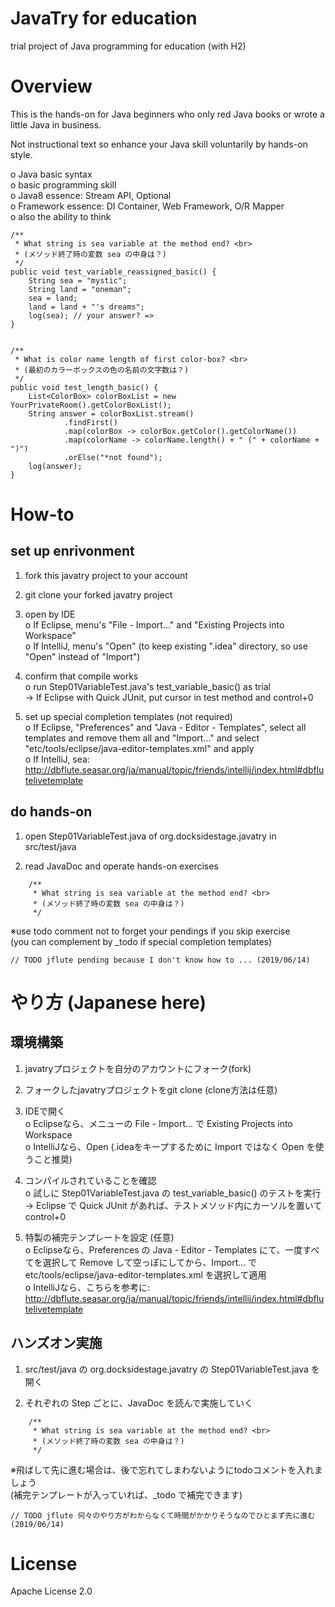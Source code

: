 JavaTry for education
======================
trial project of Java programming for education (with H2)


# Overview

This is the hands-on for Java beginners who only red Java books or wrote a little Java in business.  

Not instructional text so enhance your Java skill voluntarily by hands-on style.  

o Java basic syntax  
o basic programming skill  
o Java8 essence: Stream API, Optional  
o Framework essence: DI Container, Web Framework, O/R Mapper  
o also the ability to think

```
/**
 * What string is sea variable at the method end? <br>
 * (メソッド終了時の変数 sea の中身は？)
 */
public void test_variable_reassigned_basic() {
    String sea = "mystic";
    String land = "oneman";
    sea = land;
    land = land + "'s dreams";
    log(sea); // your answer? => 
}
```

```

/**
 * What is color name length of first color-box? <br>
 * (最初のカラーボックスの色の名前の文字数は？)
 */
public void test_length_basic() {
    List<ColorBox> colorBoxList = new YourPrivateRoom().getColorBoxList();
    String answer = colorBoxList.stream()
            .findFirst()
            .map(colorBox -> colorBox.getColor().getColorName())
            .map(colorName -> colorName.length() + " (" + colorName + ")")
            .orElse("*not found");
    log(answer);
}
```


# How-to
## set up enrivonment

1. fork this javatry project to your account

2. git clone your forked javatry project

3. open by IDE  
 o If Eclipse, menu's "File - Import..." and "Existing Projects into Workspace"  
 o If IntelliJ, menu's "Open" (to keep existing ".idea" directory, so use "Open" instead of "Import")  

4. confirm that compile works  
 o run Step01VariableTest.java's test_variable_basic() as trial    
  -> If Eclipse with Quick JUnit, put cursor in test method and control+0

5. set up special completion templates (not required)  
 o If Eclipse, "Preferences" and "Java - Editor - Templates", select all templates and remove them all and "Import..." and select "etc/tools/eclipse/java-editor-templates.xml" and apply  
 o If IntelliJ, sea: http://dbflute.seasar.org/ja/manual/topic/friends/intellij/index.html#dbflutelivetemplate

## do hands-on

1. open Step01VariableTest.java of org.docksidestage.javatry in src/test/java

2. read JavaDoc and operate hands-on exercises

```
    /**
     * What string is sea variable at the method end? <br>
     * (メソッド終了時の変数 sea の中身は？)
     */
```

※use todo comment not to forget your pendings if you skip exercise  
(you can complement by _todo if special completion templates)
    
```
// TODO jflute pending because I don't know how to ... (2019/06/14)
```


# やり方 (Japanese here)

## 環境構築
1. javatryプロジェクトを自分のアカウントにフォーク(fork)

2. フォークしたjavatryプロジェクトをgit clone (clone方法は任意)

3. IDEで開く  
 o Eclipseなら、メニューの File - Import... で Existing Projects into Workspace  
 o IntelliJなら、Open (.ideaをキープするために Import ではなく Open を使うこと推奨)  

4. コンパイルされていることを確認  
 o 試しに Step01VariableTest.java の test_variable_basic() のテストを実行    
  -> Eclipse で Quick JUnit があれば、テストメソッド内にカーソルを置いて control+0

5. 特製の補完テンプレートを設定 (任意)  
 o Eclipseなら、Preferences の Java - Editor - Templates にて、一度すべてを選択して Remove して空っぽにしてから、Import... で etc/tools/eclipse/java-editor-templates.xml を選択して適用  
 o IntelliJなら、こちらを参考に: http://dbflute.seasar.org/ja/manual/topic/friends/intellij/index.html#dbflutelivetemplate

## ハンズオン実施
1. src/test/java の org.docksidestage.javatry の Step01VariableTest.java を開く

2. それぞれの Step ごとに、JavaDoc を読んで実施していく

```
    /**
     * What string is sea variable at the method end? <br>
     * (メソッド終了時の変数 sea の中身は？)
     */
```

※飛ばして先に進む場合は、後で忘れてしまわないようにtodoコメントを入れましょう  
(補完テンプレートが入っていれば、_todo で補完できます)
    
```
// TODO jflute 何々のやり方がわからなくて時間がかかりそうなのでひとまず先に進む (2019/06/14)
```


# License
Apache License 2.0
